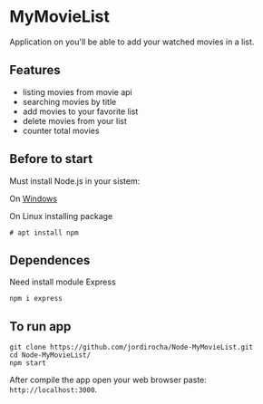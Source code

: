 # MyMovieList
Application on you'll be able to add your watched movies in a list.

## Features
- listing movies from movie api
- searching movies by title
- add movies to your favorite list
- delete movies from your list
- counter total movies

## Before to start
Must install Node.js in your sistem:</br>

On [Windows](https://nodejs.org/es/download/)

On Linux installing package
    
    # apt install npm

## Dependences
Need install module Express
    
    npm i express

## To run app
    git clone https://github.com/jordirocha/Node-MyMovieList.git
    cd Node-MyMovieList/
    npm start
After compile the app open your web browser paste: `http://localhost:3000`.

